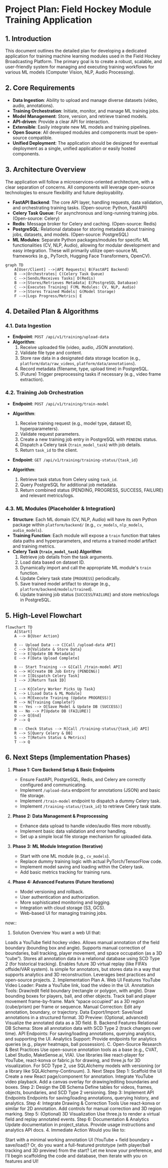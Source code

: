 # Project Plan: Field Hockey Module Training Application

## 1. Introduction

This document outlines the detailed plan for developing a dedicated application for training machine learning modules used in the Field Hockey Broadcasting Platform. The primary goal is to create a robust, scalable, and user-friendly system for managing and executing training workflows for various ML models (Computer Vision, NLP, Audio Processing).

## 2. Core Requirements

-   **Data Ingestion**: Ability to upload and manage diverse datasets (video, audio, annotations).
-   **Training Orchestration**: Initiate, monitor, and manage ML training jobs.
-   **Model Management**: Store, version, and retrieve trained models.
-   **API-driven**: Provide a clear API for interaction.
-   **Extensible**: Easily integrate new ML models and training pipelines.
-   **Open Source**: All developed modules and components must be open-source compatible.
-   **Unified Deployment**: The application should be designed for eventual deployment as a single, unified application or easily hosted components.

## 3. Architecture Overview

The application will follow a microservices-oriented architecture, with a clear separation of concerns. All components will leverage open-source technologies to ensure flexibility and future deployability.

-   **FastAPI Backend**: The core API layer, handling requests, data validation, and orchestrating training tasks. (Open-source: Python, FastAPI)
-   **Celery Task Queue**: For asynchronous and long-running training jobs. (Open-source: Celery)
-   **Redis**: Message broker for Celery and caching. (Open-source: Redis)
-   **PostgreSQL**: Relational database for storing metadata about training jobs, datasets, and models. (Open-source: PostgreSQL)
-   **ML Modules**: Separate Python packages/modules for specific ML functionalities (CV, NLP, Audio), allowing for modular development and easy integration. These will primarily utilize open-source ML frameworks (e.g., PyTorch, Hugging Face Transformers, OpenCV).

```mermaid
graph TD
    A[User/Client] -->|API Requests| B(FastAPI Backend)
    B -->|Orchestrates| C(Celery Task Queue)
    C -->|Sends/Receives Tasks| D(Redis)
    B -->|Stores/Retrieves Metadata| E(PostgreSQL Database)
    C -->|Executes Training| F(ML Modules: CV, NLP, Audio)
    F -->|Stores Trained Models| G(Model Storage)
    F -->|Logs Progress/Metrics| E
```

## 4. Detailed Plan & Algorithms

### 4.1. Data Ingestion

-   **Endpoint**: `POST /api/v1/training/upload-data`
-   **Algorithm**:
    1.  Receive uploaded file (video, audio, JSON annotation).
    2.  Validate file type and content.
    3.  Store raw data in a designated data storage location (e.g., `platform/data/raw_videos`, `platform/data/annotations`).
    4.  Record metadata (filename, type, upload time) in PostgreSQL.
    5.  (Future) Trigger preprocessing tasks if necessary (e.g., video frame extraction).

### 4.2. Training Job Orchestration

-   **Endpoint**: `POST /api/v1/training/train-model`
-   **Algorithm**:
    1.  Receive training request (e.g., model type, dataset ID, hyperparameters).
    2.  Validate request parameters.
    3.  Create a new training job entry in PostgreSQL with `PENDING` status.
    4.  Dispatch a Celery task (`train_model_task`) with job details.
    5.  Return `task_id` to the client.

-   **Endpoint**: `GET /api/v1/training/training-status/{task_id}`
-   **Algorithm**:
    1.  Retrieve task status from Celery using `task_id`.
    2.  Query PostgreSQL for additional job metadata.
    3.  Return combined status (PENDING, PROGRESS, SUCCESS, FAILURE) and relevant metrics/logs.

### 4.3. ML Modules (Placeholder & Integration)

-   **Structure**: Each ML domain (CV, NLP, Audio) will have its own Python package within `platform/backend/` (e.g., `cv_models`, `nlp_models`, `audio_models`).
-   **Training Function**: Each module will expose a `train` function that takes data paths and hyperparameters, and returns a trained model artifact and training metrics.
-   **Celery Task (`train_model_task`) Algorithm**:
    1.  Retrieve job details from the task arguments.
    2.  Load data based on dataset ID.
    3.  Dynamically import and call the appropriate ML module's `train` function.
    4.  Update Celery task state (`PROGRESS`) periodically.
    5.  Save trained model artifact to storage (e.g., `platform/backend/models/trained`).
    6.  Update training job status (`SUCCESS`/`FAILURE`) and store metrics/logs in PostgreSQL.

## 5. High-Level Flowchart

```mermaid
flowchart TD
    A[Start]
    A --> B{User Action}

    B -- Upload Data --> C[Call /upload-data API]
    C --> D{Validate & Store Data}
    D --> E[Update DB Metadata]
    E --> F[Data Upload Complete]

    B -- Start Training --> G[Call /train-model API]
    G --> H[Create DB Job Entry (PENDING)]
    H --> I[Dispatch Celery Task]
    I --> J[Return Task ID]

    I --> K{Celery Worker Picks Up Task}
    K --> L[Load Data & ML Module]
    L --> M[Execute Training (Update PROGRESS)]
    M --> N{Training Complete?}
    N -- Yes --> O[Save Model & Update DB (SUCCESS)]
    N -- No --> P[Update DB (FAILURE)]
    O --> Q[End]
    P --> Q

    B -- Check Status --> R[Call /training-status/{task_id} API]
    R --> S[Query Celery & DB]
    S --> T[Return Status & Metrics]
    T --> Q
```

## 6. Next Steps (Implementation Phases)

1.  **Phase 1: Core Backend Setup & Basic Endpoints**
    -   Ensure FastAPI, PostgreSQL, Redis, and Celery are correctly configured and communicating.
    -   Implement `/upload-data` endpoint for annotations (JSON) and basic file storage.
    -   Implement `/train-model` endpoint to dispatch a dummy Celery task.
    -   Implement `/training-status/{task_id}` to retrieve Celery task state.

2.  **Phase 2: Data Management & Preprocessing**
    -   Enhance data upload to handle video/audio files more robustly.
    -   Implement basic data validation and error handling.
    -   Set up a simple local file storage mechanism for uploaded data.

3.  **Phase 3: ML Module Integration (Iterative)**
    -   Start with one ML module (e.g., `cv_models`).
    -   Replace dummy training logic with actual PyTorch/TensorFlow code.
    -   Implement model saving and loading within the Celery task.
    -   Add basic metrics tracking for training runs.

4.  **Phase 4: Advanced Features (Future Iterations)**
    -   Model versioning and rollback.
    -   User authentication and authorization.
    -   More sophisticated monitoring and logging.
    -   Integration with cloud storage (S3, GCS).
    -   Web-based UI for managing training jobs.




now::
1. Solution Overview
You want a web UI that:

Loads a YouTube field hockey video.
Allows manual annotation of the field boundary (bounding box and angle).
Supports manual correction of boundaries, ball tracking, player movement, and space occupation (as a 3D “cube”).
Stores all annotation data in a relational database using SCD Type 2 (for historical tracking).
Enables future 3D virtual replay (like FIFA’s offside/VAR system).
Is simple for annotators, but stores data in a way that supports analytics and 3D reconstruction.
Leverages best practices and open-source projects.
2. Implementation Plan
A. Web UI Features
YouTube Video Loader: Paste a YouTube link, load the video in the UI.
Annotation Tools:
Draw/edit field boundary (rectangle or polygon, with angle).
Draw bounding boxes for players, ball, and other objects.
Track ball and player movement frame-by-frame.
Mark “space occupied” as a 3D region (cube/prism) per frame or sequence.
Manual Correction: Edit any annotation, boundary, or trajectory.
Data Export/Import: Save/load annotations in a structured format.
3D Preview: (Optional, advanced) Visualize the annotated data as a 3D field.
B. Backend Features
Relational DB Schema: Store all annotation data with SCD Type 2 (track changes over time).
API Endpoints: For saving/loading annotations, querying analytics, and supporting the UI.
Analytics Support: Provide endpoints for analytics queries (e.g., player heatmaps, ball possession).
C. Open-Source Research & Best Practices
Use open-source annotation tools as a base (e.g., CVAT, Label Studio, MakeSense.ai, VIA).
Use libraries like react-player for YouTube, react-konva or fabric.js for drawing, and three.js for 3D visualization.
For SCD Type 2, use SQLAlchemy models with versioning (or a library like SQLAlchemy-Continuum).
3. Next Steps
Step 1: Scaffold the UI
Create a new React page/component for annotation.
Integrate YouTube video playback.
Add a canvas overlay for drawing/editing boundaries and boxes.
Step 2: Design the DB Schema
Define tables for videos, frames, objects, boundaries, and SCD Type 2 versioning.
Step 3: Implement API Endpoints
Endpoints for saving/loading annotations, querying history, and analytics.
Step 4: Integrate Drawing & Correction Tools
Use react-konva or similar for 2D annotation.
Add controls for manual correction and 3D region marking.
Step 5: (Optional) 3D Visualization
Use three.js to render a virtual field and replay annotated events.
Step 6: Documentation & Analytics
Update documentation in project_status.
Provide usage instructions and analytics API docs.
4. Immediate Action
Would you like to:

Start with a minimal working annotation UI (YouTube + field boundary + save/load)?
Or, do you want a full-featured prototype (with player/ball tracking and 3D preview) from the start?
Let me know your preference, and I’ll begin scaffolding the code and database, then iterate with you on features and UI!